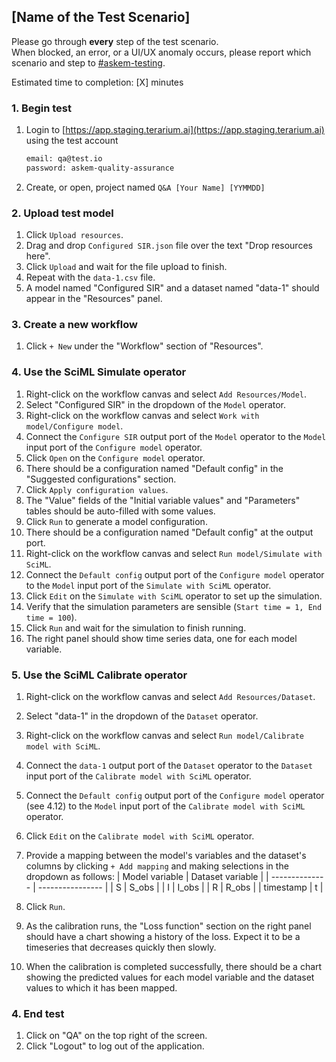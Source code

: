 ## [Name of the Test Scenario]
Please go through __every__ step of the test scenario.\
When blocked, an error, or a UI/UX anomaly occurs, please report which scenario and step to [\#askem-testing](https://unchartedsoftware.slack.com/archives/C06FGLXB2CE).

Estimated time to completion: [X] minutes

### 1. Begin test

1. Login to [https://app.staging.terarium.ai](https://app.staging.terarium.ai) using the test account

    ```bash
    email: qa@test.io
    password: askem-quality-assurance
    ```

2. Create, or open, project named `Q&A [Your Name] [YYMMDD]`

### 2. Upload test model

1. Click `Upload resources`.
2. Drag and drop `Configured SIR.json` file over the text "Drop resources here".
3. Click `Upload` and wait for the file upload to finish.
4. Repeat with the `data-1.csv` file.
5. A model named "Configured SIR" and a dataset named "data-1" should appear in the "Resources" panel.

### 3. Create a new workflow

1. Click `+ New` under the "Workflow" section of "Resources".

### 4. Use the SciML Simulate operator

1. Right-click on the workflow canvas and select `Add Resources/Model`.
2. Select "Configured SIR" in the dropdown of the `Model` operator.
3. Right-click on the workflow canvas and select `Work with model/Configure model`.
4. Connect the `Configure SIR` output port of the `Model` operator to the `Model` input port of the `Configure model` operator.
5. Click `Open` on the `Configure model` operator.
6. There should be a configuration named "Default config" in the "Suggested configurations" section.
7. Click `Apply configuration values`.
8. The "Value" fields of the "Initial variable values" and "Parameters" tables should be auto-filled with some values.
9. Click `Run` to generate a model configuration.
10. There should be a configuration named "Default config" at the output port.
11. Right-click on the workflow canvas and select `Run model/Simulate with SciML`.
12. Connect the `Default config` output port of the `Configure model` operator to the `Model` input port of the `Simulate with SciML` operator.
13. Click `Edit` on the `Simulate with SciML` operator to set up the simulation.
14. Verify that the simulation parameters are sensible (`Start time = 1, End time = 100`).
15. Click `Run` and wait for the simulation to finish running.
16. The right panel should show time series data, one for each model variable.

### 5. Use the SciML Calibrate operator

1. Right-click on the workflow canvas and select `Add Resources/Dataset`.
2. Select "data-1" in the dropdown of the `Dataset` operator.
3. Right-click on the workflow canvas and select `Run model/Calibrate model with SciML`.
4. Connect the `data-1` output port of the `Dataset` operator to the `Dataset` input port of the `Calibrate model with SciML` operator.
5. Connect the `Default config` output port of the `Configure model` operator (see 4.12) to the `Model` input port of the `Calibrate model with SciML` operator.
6. Click `Edit` on the `Calibrate model with SciML` operator.
7. Provide a mapping between the model's variables and the dataset's columns by clicking `+ Add mapping` and making selections in the dropdown as follows:
| Model variable | Dataset variable |
| -------------- | ---------------- |
| S | S_obs |
| I | I_obs |
| R | R_obs |
| timestamp | t |

8. Click `Run`.
9. As the calibration runs, the "Loss function" section on the right panel should have a chart showing a history of the loss. Expect it to be a timeseries that decreases quickly then slowly.
10. When the calibration is completed successfully, there should be a chart showing the predicted values for each model variable and the dataset values to which it has been mapped.

### 4. End test

1. Click on "QA" on the top right of the screen.
2. Click "Logout" to log out of the application.
